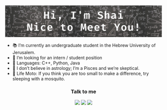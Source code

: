 <p align="center" ><img src="https://raw.githubusercontent.com/shaigindin/shaigindin/main/intro1.jpeg" ></p>



- 📚 I’m currently an undergraduate student in the Hebrew University of Jerusalem.
- 🔎 I’m looking for an intern / student position
- 🎼 Languages: C++, Python, Java 
- 🐠 I don’t believe in astrology; I’m a Pisces and we’re skeptical.
- 🌈 Life Moto: If you think you are too small to make a difference, try sleeping with a mosquito. 



<h3 align="center">Talk to me</h3>
<p align="center">
  <a href= "https://www.linkedin.com/in/shai-gindin-0b1517162/"><img src="https://img.icons8.com/dusk/48/000000/linkedin.png"/></a>
  <a href= "mailto: shaigindin@gmail.com"><img src="https://img.icons8.com/dusk/48/000000/medium-new.png"/></a>
  <a href= "https://www.youtube.com/watch?v=CciySoyQc4s"><img src="https://img.icons8.com/dusk/48/000000/youtube--v2.png"/></a>
</p>
